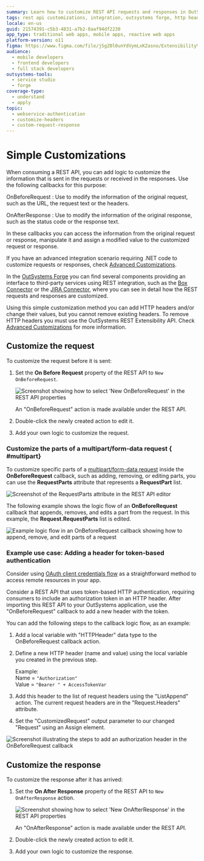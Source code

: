 ```yaml
---
summary: Learn how to customize REST API requests and responses in OutSystems 11 (O11) using callbacks and advanced integration scenarios.
tags: rest api customizations, integration, outsystems forge, http headers, extensibility api
locale: en-us
guid: 21574391-c5b3-4831-a7b2-8aaf94df2230
app_type: traditional web apps, mobile apps, reactive web apps
platform-version: o11
figma: https://www.figma.com/file/jSgZ0l0unYdVymLxKZasno/Extensibility%20and%20Integration?node-id=410:85
audience:
  - mobile developers
  - frontend developers
  - full stack developers
outsystems-tools:
  - service studio
  - forge
coverage-type:
  - understand
  - apply
topic:
  - webservice-authentication
  - customize-headers
  - custom-request-response
---
```


# Simple Customizations

When consuming a REST API, you can add logic to customize the information that is sent in the requests or received in the responses. Use the following callbacks for this purpose:

OnBeforeRequest
:   Use to modify the information of the original request, such as the URL, the request text or the headers. 

OnAfterResponse
:   Use to modify the information of the original response, such as the status code or the response text. 

In these callbacks you can access the information from the original request or response, manipulate it and assign a modified value to the customized request or response.

If you have an advanced integration scenario requiring .NET code to customize requests or responses, check [Advanced Customizations](advanced-customizations.md).

In the [OutSystems Forge](https://www.outsystems.com/forge/) you can find several components providing an interface to third-party services using REST integration, such as the [Box Connector](https://www.outsystems.com/forge/component/586/box-connector/) or the [JIRA Connector](https://www.outsystems.com/forge/component/936/jira-connector/), where you can see in detail how the REST requests and responses are customized.

<div class="info" markdown="1">

Using this simple customization method you can add HTTP headers and/or change their values, but you cannot remove existing headers. To remove HTTP headers you must use the OutSystems REST Extensibility API. Check [Advanced Customizations](advanced-customizations.md) for more information.

</div>

## Customize the request

To customize the request before it is sent:

1. Set the **On Before Request** property of the REST API to `New OnBeforeRequest`.
  
    ![Screenshot showing how to select 'New OnBeforeRequest' in the REST API properties](images/rest-new-onbeforerequest-ss.png "Select New OnBeforeRequest")

    An "OnBeforeRequest" action is made available under the REST API.

1. Double-click the newly created action to edit it.

1. Add your own logic to customize the request.

### Customize the parts of a multipart/form-data request { #multipart}

To customize specific parts of a [multipart/form-data request](consume-multipart-form-data.md) inside the **OnBeforeRequest** callback, such as adding, removing, or editing parts, you can use the **RequestParts** attribute that represents a **RequestPart** list.

![Screenshot of the RequestParts attribute in the REST API editor](images/requestparts-ss.png "RequestParts Attribute")

The following example shows the logic flow of an **OnBeforeRequest** callback that appends, removes, and edits a part from the request. In this example, the **Request.RequestParts** list is edited. 

![Example logic flow in an OnBeforeRequest callback showing how to append, remove, and edit parts of a request](images/requestparts-action-ss.png "OnBeforeRequest Callback Logic Flow")

### Example use case: Adding a header for token-based authentication

<div class="info" markdown="1">

Consider using [OAuth client credentials flow](rest-oauth2-authorization.md) as a straightforward method to access remote resources in your app.

</div>

Consider a REST API that uses token-based HTTP authentication, requiring consumers to include an authorization token in an HTTP header. After importing this REST API to your OutSystems application, use the "OnBeforeRequest" callback to add a new header with the token.

You can add the following steps to the callback logic flow, as an example:

1. Add a local variable with "HTTPHeader" data type to the OnBeforeRequest callback action.

1. Define a new HTTP header (name and value) using the local variable you created in the previous step.

    Example:  
    Name = `"Authorization"`  
    Value = `"Bearer " + AccessTokenVar`

1. Add this header to the list of request headers using the "ListAppend" action.
   The current request headers are in the "Request.Headers" attribute.

1. Set the "CustomizedRequest" output parameter to our changed "Request" using an Assign element.

![Screenshot illustrating the steps to add an authorization header in the OnBeforeRequest callback](images/rest-example-onbeforerequest-ss.png "Adding a Header for Token-Based Authentication")

## Customize the response

To customize the response after it has arrived:

1. Set the **On After Response** property of the REST API to `New OnAfterResponse` action.

    ![Screenshot showing how to select 'New OnAfterResponse' in the REST API properties](images/rest-new-onafterresponse-ss.png "Select New OnAfterResponse")

    An "OnAfterResponse" action is made available under the REST API.

1. Double-click the newly created action to edit it.

1. Add your own logic to customize the response. 
